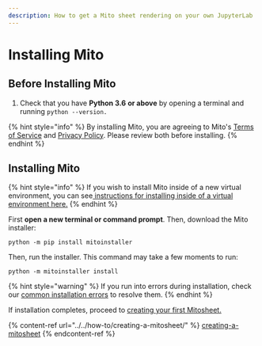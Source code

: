 ```yaml
---
description: How to get a Mito sheet rendering on your own JupyterLab
---
```


# Installing Mito

## Before Installing Mito

1. Check that you have **Python 3.6** **or above** by opening a terminal and running `python --version.`

{% hint style="info" %}
By installing Mito, you are agreeing to Mito's [Terms of Service](../../misc/terms-of-service.md) and [Privacy Policy](../../misc/privacy-policy.md). Please review both before installing.
{% endhint %}

## Installing Mito

{% hint style="info" %}
If you wish to install Mito inside of a new virtual environment, you can see[ instructions for installing inside of a virtual environment here.](installing-mito-inside-a-virtual-environment.md)
{% endhint %}

First **open a new terminal or command prompt**. Then, download the Mito installer:

```
python -m pip install mitoinstaller
```

Then, run the installer. This command may take a few moments to run:

```
python -m mitoinstaller install
```

{% hint style="warning" %}
If you run into errors during installation, check our [common installation errors](common-install-errors.md) to resolve them.
{% endhint %}

If installation completes, proceed to [creating your first Mitosheet.](../../how-to/creating-a-mitosheet/)

{% content-ref url="../../how-to/creating-a-mitosheet/" %}
[creating-a-mitosheet](../../how-to/creating-a-mitosheet/)
{% endcontent-ref %}
